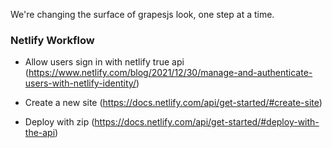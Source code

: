 We're changing the surface of grapesjs look, one step at a time.

### Netlify Workflow
- Allow users sign in with netlify true api (https://www.netlify.com/blog/2021/12/30/manage-and-authenticate-users-with-netlify-identity/)

- Create a new site (https://docs.netlify.com/api/get-started/#create-site)

- Deploy with zip (https://docs.netlify.com/api/get-started/#deploy-with-the-api)